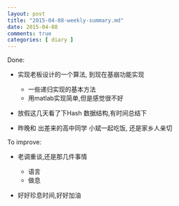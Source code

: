 ```yaml
---
layout: post
title: "2015-04-08-weekly-summary.md"
date: 2015-04-08
comments: true
categories: [ diary ]
---
```


Done:

*  实现老板设计的一个算法, 到现在基崩功能实现
     - 一些递归实现的基本方法
     - 用matlab实现简单,但是感觉很不好
    
*  放假这几天看了下Hash 数据结构,有时间总结下

*  昨晚和 出差来的高中同学 小斌一起吃饭, 还是家乡人亲切

To improve:

*  老调重谈,还是那几件事情
   - 语言
   - 做息

*  好好珍息时间,好好加油
